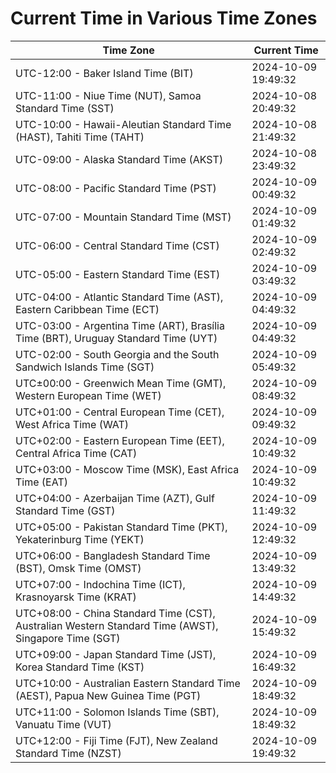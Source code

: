 # Current Time in Various Time Zones

| Time Zone | Current Time |
|-----------|--------------|
| UTC-12:00 - Baker Island Time (BIT) | 2024-10-09 19:49:32 |
| UTC-11:00 - Niue Time (NUT), Samoa Standard Time (SST) | 2024-10-08 20:49:32 |
| UTC-10:00 - Hawaii-Aleutian Standard Time (HAST), Tahiti Time (TAHT) | 2024-10-08 21:49:32 |
| UTC-09:00 - Alaska Standard Time (AKST) | 2024-10-08 23:49:32 |
| UTC-08:00 - Pacific Standard Time (PST) | 2024-10-09 00:49:32 |
| UTC-07:00 - Mountain Standard Time (MST) | 2024-10-09 01:49:32 |
| UTC-06:00 - Central Standard Time (CST) | 2024-10-09 02:49:32 |
| UTC-05:00 - Eastern Standard Time (EST) | 2024-10-09 03:49:32 |
| UTC-04:00 - Atlantic Standard Time (AST), Eastern Caribbean Time (ECT) | 2024-10-09 04:49:32 |
| UTC-03:00 - Argentina Time (ART), Brasília Time (BRT), Uruguay Standard Time (UYT) | 2024-10-09 04:49:32 |
| UTC-02:00 - South Georgia and the South Sandwich Islands Time (SGT) | 2024-10-09 05:49:32 |
| UTC±00:00 - Greenwich Mean Time (GMT), Western European Time (WET) | 2024-10-09 08:49:32 |
| UTC+01:00 - Central European Time (CET), West Africa Time (WAT) | 2024-10-09 09:49:32 |
| UTC+02:00 - Eastern European Time (EET), Central Africa Time (CAT) | 2024-10-09 10:49:32 |
| UTC+03:00 - Moscow Time (MSK), East Africa Time (EAT) | 2024-10-09 10:49:32 |
| UTC+04:00 - Azerbaijan Time (AZT), Gulf Standard Time (GST) | 2024-10-09 11:49:32 |
| UTC+05:00 - Pakistan Standard Time (PKT), Yekaterinburg Time (YEKT) | 2024-10-09 12:49:32 |
| UTC+06:00 - Bangladesh Standard Time (BST), Omsk Time (OMST) | 2024-10-09 13:49:32 |
| UTC+07:00 - Indochina Time (ICT), Krasnoyarsk Time (KRAT) | 2024-10-09 14:49:32 |
| UTC+08:00 - China Standard Time (CST), Australian Western Standard Time (AWST), Singapore Time (SGT) | 2024-10-09 15:49:32 |
| UTC+09:00 - Japan Standard Time (JST), Korea Standard Time (KST) | 2024-10-09 16:49:32 |
| UTC+10:00 - Australian Eastern Standard Time (AEST), Papua New Guinea Time (PGT) | 2024-10-09 18:49:32 |
| UTC+11:00 - Solomon Islands Time (SBT), Vanuatu Time (VUT) | 2024-10-09 18:49:32 |
| UTC+12:00 - Fiji Time (FJT), New Zealand Standard Time (NZST) | 2024-10-09 19:49:32 |
